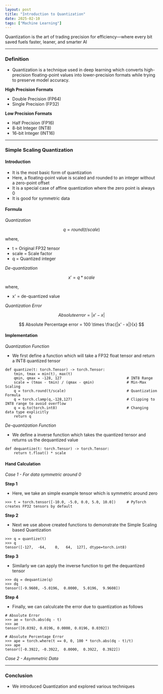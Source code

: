 ```yaml
---
layout: post
title: "Introduction to Quantization"
date: 2025-02-10
tags: ["Machine Learning"]
---
```


Quantization is the art of trading precision for efficiency—where every bit saved fuels faster, leaner, and smarter AI 

---

### Definition
- Quantization is a technique used in deep learning which converts high-precision floating-point values into lower-precision formats while trying to preserve model accuracy.

**High Precision Formats**
- Double Precision (FP64)
- Single Precision (FP32)

**Low Precision Formats**
- Half Precision (FP16)
- 8-bit Integer (INT8)
- 16-bit Integer (INT16)

---
### Simple Scaling Quantization

#### Introduction
- It is the most basic form of quantization
- Here, a floating-point value is scaled and rounded to an integer without a zero-point offset
- It is a special case of affine quantization where the zero point is always 0
- It is good for symmetric data

#### Formula

_Quantization_

$$ q = round(t/scale) $$

where,
- t = Original FP32 tensor
- scale = Scale factor
- q = Quantized integer

_De-quantization_

$$ x' = q * scale $$

where,
- x' = de-quantized value

_Quantization Error_

$$ Absolute error = |x' - x| $$

$$ Absolute Percentage error = 100 \times \frac{|x' - x|}{x} $$

#### Implementation

_Quantization Function_

- We first define a function which will take a FP32 float tensor and return a INT8 quantized tensor
```
def quantize(t: torch.Tensor) -> torch.Tensor:
    tmin, tmax = min(t), max(t)
    qmin, qmax = -128, 127                              # INT8 Range
    scale = (tmax - tmin) / (qmax - qmin)               # Min-Max Scaling
    q = torch.round(t/scale)                            # Quantization Formula
    q = torch.clamp(q,-128,127)                         # Clipping to INT8 range to avoid overflow
    q = q.to(torch.int8)                                # Changing data type explicitly
    return q
```

_De-quantization Function_

- We define a inverse function which takes the quantized tensor and returns us the dequantized value

```
def dequantize(t: torch.Tensor) -> torch.Tensor:
    return t.float() * scale
```

#### Hand Calculation

_Case 1 - For data symmetric around 0_

**Step 1**
- Here, we take an simple example tensor which is symmetric around zero

```
>>> t = torch.tensor([-10.0, -5.0, 0.0, 5.0, 10.0])     # PyTorch creates FP32 tensors by default
```

**Step 2**
- Next we use above created functions to demonstrate the Simple Scaling based Quantization 

```
>>> q = quantize(t)
>>> q
tensor([-127,  -64,    0,   64,  127], dtype=torch.int8)
```

**Step 3**
- Similarly we can apply the inverse function to get the dequantized tensor
```
>>> dq = dequantize(q)
>>> dq
tensor([-9.9608, -5.0196,  0.0000,  5.0196,  9.9608])
```

**Step 4**
- Finally, we can calculcate the error due to quantization as follows

```
# Absolute Error
>>> ae = torch.abs(dq - t)
>>> ae
tensor([0.0392, 0.0196, 0.0000, 0.0196, 0.0392])

# Absolute Percentage Error
>>> ape = torch.where(t == 0, 0, 100 * torch.abs(dq - t)/t)
>>> ape
tensor([-0.3922, -0.3922,  0.0000,  0.3922,  0.3922])
```

_Case 2 - Asymmetric Data_


---
### Conclusion

- We introduced Quantization and explored various techniques

